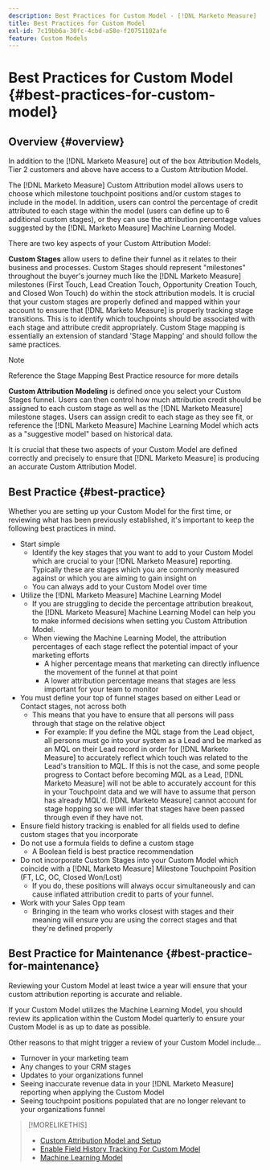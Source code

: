```yaml
---
description: Best Practices for Custom Model - [!DNL Marketo Measure]
title: Best Practices for Custom Model
exl-id: 7c19bb6a-30fc-4cbd-a58e-f20751102afe
feature: Custom Models
---
```

# Best Practices for Custom Model {#best-practices-for-custom-model}

## Overview {#overview}

In addition to the [!DNL Marketo Measure] out of the box Attribution Models, Tier 2 customers and above have access to a Custom Attribution Model.

The [!DNL Marketo Measure] Custom Attribution model allows users to choose which milestone touchpoint positions and/or custom stages to include in the model. In addition, users can control the percentage of credit attributed to each stage within the model (users can define up to 6 additional custom stages), or they can use the attribution percentage values suggested by the [!DNL Marketo Measure] Machine Learning Model.

There are two key aspects of your Custom Attribution Model:

**Custom Stages** allow users to define their funnel as it relates to their business and processes. Custom Stages should represent "milestones" throughout the buyer's journey much like the [!DNL Marketo Measure] milestones (First Touch, Lead Creation Touch, Opportunity Creation Touch, and Closed Won Touch) do within the stock attribution models. It is crucial that your custom stages are properly defined and mapped within your account to ensure that [!DNL Marketo Measure] is properly tracking stage transitions. This is to identify which touchpoints should be associated with each stage and attribute credit appropriately. Custom Stage mapping is essentially an extension of standard 'Stage Mapping' and should follow the same practices.

>[!NOTE]
>
>Reference the Stage Mapping Best Practice resource for more details

**Custom Attribution Modeling** is defined once you select your Custom Stages funnel. Users can then control how much attribution credit should be assigned to each custom stage as well as the [!DNL Marketo Measure] milestone stages. Users can assign credit to each stage as they see fit, or reference the [!DNL Marketo Measure] Machine Learning Model which acts as a "suggestive model" based on historical data.

It is crucial that these two aspects of your Custom Model are defined correctly and precisely to ensure that [!DNL Marketo Measure] is producing an accurate Custom Attribution Model.

## Best Practice {#best-practice}

Whether you are setting up your Custom Model for the first time, or reviewing what has been previously established, it's important to keep the following best practices in mind.

* Start simple
   * Identify the key stages that you want to add to your Custom Model which are crucial to your [!DNL Marketo Measure] reporting. Typically these are stages which you are commonly measured against or which you are aiming to gain insight on
   * You can always add to your Custom Model over time
* Utilize the [!DNL Marketo Measure] Machine Learning Model
   * If you are struggling to decide the percentage attribution breakout, the [!DNL Marketo Measure] Machine Learning Model can help you to make informed decisions when setting you Custom Attribution Model.
   * When viewing the Machine Learning Model, the attribution percentages of each stage reflect the potential impact of your marketing efforts
      * A higher percentage means that marketing can directly influence the movement of the funnel at that point
      * A lower attribution percentage means that stages are less important for your team to monitor
* You must define your top of funnel stages based on either Lead or Contact stages, not across both
   * This means that you have to ensure that all persons will pass through that stage on the relative object
      * For example: If you define the MQL stage from the Lead object, all persons must go into your system as a Lead and be marked as an MQL on their Lead record in order for [!DNL Marketo Measure] to accurately reflect which touch was related to the Lead's transition to MQL. If this is not the case, and some people progress to Contact before becoming MQL as a Lead, [!DNL Marketo Measure] will not be able to accurately account for this in your Touchpoint data and we will have to assume that person has already MQL'd. [!DNL Marketo Measure] cannot account for stage hopping so we will infer that stages have been passed through even if they have not.
* Ensure field history tracking is enabled for all fields used to define custom stages that you incorporate
* Do not use a formula fields to define a custom stage
   * A Boolean field is best practice recommendation
* Do not incorporate Custom Stages into your Custom Model which coincide with a [!DNL Marketo Measure] Milestone Touchpoint Position (FT, LC, OC, Closed Won/Lost)
   * If you do, these positions will always occur simultaneously and can cause inflated attribution credit to parts of your funnel.
* Work with your Sales Opp team
   * Bringing in the team who works closest with stages and their meaning will ensure you are using the correct stages and that they're defined properly

## Best Practice for Maintenance {#best-practice-for-maintenance}

Reviewing your Custom Model at least twice a year will ensure that your custom attribution reporting is accurate and reliable.

If your Custom Model utilizes the Machine Learning Model, you should review its application within the Custom Model quarterly to ensure your Custom Model is as up to date as possible.

Other reasons to that might trigger a review of your Custom Model include...

* Turnover in your marketing team
* Any changes to your CRM stages
* Updates to your organizations funnel
* Seeing inaccurate revenue data in your [!DNL Marketo Measure] reporting when applying the Custom Model
* Seeing touchpoint positions populated that are no longer relevant to your organizations funnel

>[!MORELIKETHIS]
>
>* [Custom Attribution Model and Setup](/help/advanced-marketo-measure-features/custom-attribution-models/custom-attribution-model-and-setup.md)
>* [Enable Field History Tracking For Custom Model](/help/advanced-marketo-measure-features/custom-attribution-models/custom-model-setup-enable-field-history-tracking.md)
>* [Machine Learning Model](/help/advanced-marketo-measure-features/custom-attribution-models/machine-learning-model-faq.md)
